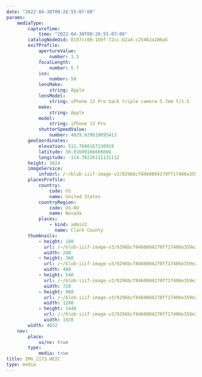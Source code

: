 ```yaml
---
date: "2022-04-30T09:26:55-07:00"
params:
    mediaType:
        captureTime:
            time: "2022-04-30T09:26:55-07:00"
        catalogNodeUid: 0197cc00-1b9f-72cc-b2a4-c25462a186a5
        exifProfile:
            apertureValue:
                number: 1.5
            focalLength:
                number: 5.7
            iso:
                number: 50
            lensMake:
                string: Apple
            lensModel:
                string: iPhone 13 Pro back triple camera 5.7mm f/1.5
            make:
                string: Apple
            model:
                string: iPhone 13 Pro
            shutterSpeedValue:
                number: 4629.629610095413
        geoCoordinates:
            elevation: 511.7660167130919
            latitude: 36.01699166666666
            longitude: -114.76226111111112
        height: 3024
        imageService:
            infoUrl: /~/blob-iiif-image-v3/9296bcf8460804270ff17406e359e23a07036604b680734c51691dbeca92bd84/info.json
        placesProfile:
            country:
                code: US
                name: United States
            countryRegion:
                code: US-NV
                name: Nevada
            places:
                - kind: admin2
                  name: Clark County
        thumbnails:
            - height: 180
              url: /~/blob-iiif-image-v3/9296bcf8460804270ff17406e359e23a07036604b680734c51691dbeca92bd84/full/240%2C180/0/default.jpg
              width: 240
            - height: 360
              url: /~/blob-iiif-image-v3/9296bcf8460804270ff17406e359e23a07036604b680734c51691dbeca92bd84/full/480%2C360/0/default.jpg
              width: 480
            - height: 540
              url: /~/blob-iiif-image-v3/9296bcf8460804270ff17406e359e23a07036604b680734c51691dbeca92bd84/full/720%2C540/0/default.jpg
              width: 720
            - height: 960
              url: /~/blob-iiif-image-v3/9296bcf8460804270ff17406e359e23a07036604b680734c51691dbeca92bd84/full/1280%2C960/0/default.jpg
              width: 1280
            - height: 1440
              url: /~/blob-iiif-image-v3/9296bcf8460804270ff17406e359e23a07036604b680734c51691dbeca92bd84/full/1920%2C1440/0/default.jpg
              width: 1920
        width: 4032
    nav:
        place:
            us/nv: true
        type:
            media: true
title: IMG_2173.HEIC
type: media
---
```

